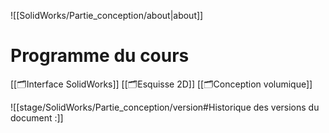 
![[SolidWorks/Partie_conception/about|about]]


# Programme du cours 

[[🗂️Interface SolidWorks]]
[[🗂️Esquisse 2D]]
[[🗂️Conception volumique]]



![[stage/SolidWorks/Partie_conception/version#Historique des versions du document :]]












